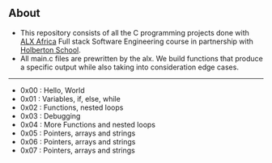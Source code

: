 ## About

- This repository consists of all the C programming projects done with [ALX Africa](https://www.alxafrica.com/) Full stack Software Engineering course in partnership with [Holberton School](https://www.holbertonschool.com/). 
- All main.c files are prewritten by the alx. We build functions that produce a specific output while also taking into consideration edge cases.
---

- 0x00 : Hello, World
- 0x01 : Variables, if, else, while
- 0x02 : Functions, nested loops
- 0x03 : Debugging
- 0x04 : More Functions and nested loops
- 0x05 : Pointers, arrays and strings
- 0x06 : Pointers, arrays and strings
- 0x07 : Pointers, arrays and strings
